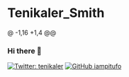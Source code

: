 # Tenikaler_Smith

@ -1,16 +1,4 @@
### Hi there 👋

<!--
**iampitufo/Tenikaler_Smith** is a ✨ _special_ ✨ repository because its `README.md` (this file) appears on your GitHub profile.

Here are some ideas to get you started:
- 🔭 I’m currently working on ...
- 🌱 I’m currently learning ...
- 👯 I’m looking to collaborate on ...
- 🤔 I’m looking for help with ...
- 💬 Ask me about ...
- 📫 How to reach me: ...
- 😄 Pronouns: ...
- ⚡ Fun fact: ...
-->
[![Twitter: tenikaler](https://img.shields.io/twitter/follow/tenikaler?style=social)](https://twitter.com/tenikaler)
[![GitHub iampitufo](https://img.shields.io/github/followers/iampitufo?label=follow&style=social)](https://github.com/iampitufo)
